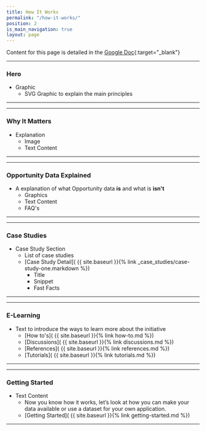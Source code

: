 ```yaml
---
title: How It Works
permalink: "/how-it-works/"
position: 2
is_main_navigation: true
layout: page
---
```


Content for this page is detailed in the
[Google Doc](https://drive.google.com/open?id=1b_AclHfydCEGU5ZfLu3i7kvUnGpLflFvBTg4oI46FP0){:target="_blank"}

***
### Hero 
+ Graphic
    + SVG Graphic to explain the main principles

***
***
### Why It Matters
+ Explanation
    + Image
    + Text Content

***

***
### Opportunity Data Explained
+ A explanation of what Opportunity data **is** and what is **isn't**
    + Graphics
    + Text Content
    + FAQ's

***
***
### Case Studies
+ Case Study Section
    + List of case studies
    + [Case Study Detail]( {{ site.baseurl }}{% link _case_studies/case-study-one.markdown  %})
        + Title
        + Snippet
        + Fast Facts

***
***
### E-Learning
+ Text to introduce the ways to learn more about the initiative
    + [How to's]( {{ site.baseurl }}{% link how-to.md %})  
    + [Discussions]( {{ site.baseurl }}{% link discussions.md %})  
    + [References]( {{ site.baseurl }}{% link references.md %})  
    + [Tutorials]( {{ site.baseurl }}{% link tutorials.md %})  

***
***
### Getting Started
+ Text Content
    + Now you know how it works, let’s look at how you can make your data available or use a dataset for your own application.
    + [Getting Started]( {{ site.baseurl }}{% link getting-started.md %})  


***